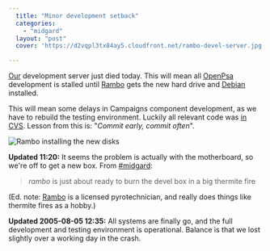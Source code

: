 ```yaml
---
  title: "Minor development setback"
  categories: 
    - "midgard"
  layout: "post"
  cover: 'https://d2vqpl3tx84ay5.cloudfront.net/rambo-devel-server.jpg'

---
```

[Our][1] development server just died today. This will mean all [OpenPsa][2] development is stalled until [Rambo][3] gets the new hard drive and [Debian][4] installed.

This will mean some delays in Campaigns component development, as we have to rebuild the testing environment. Luckily all relevant code was [in CVS][5]. Lesson from this is: "_Commit early, commit often_".

![Rambo installing the new disks](https://d2vqpl3tx84ay5.cloudfront.net/rambo-devel-server.jpg)

__Updated 11:20:__ It seems the problem is actually with the motherboard, so we're off to get a new box. From [#midgard][6]:

> _rambo_ is just about ready to burn the devel box in a big thermite fire

(Ed. note: [Rambo][3] is a licensed pyrotechnician, and really does things like thermite fires as a hobby.)

__Updated 2005-08-05 12:35:__ All systems are finally go, and the full development and testing environment is operational. Balance is that we lost slightly over a working day in the crash.

[1]: http://www.nemein.com/
[2]: http://www.openpsa.org/
[3]: http://www.nemein.com/people/rambo/
[4]: http://www.debian.org/
[5]: http://openpsa.tigris.org/source/browse/openpsa/src/fs-midcom/openpsa/
[6]: http://www.midgard-project.org/midcom-permalink-5d84fbbc1f981f45809279982e624190
